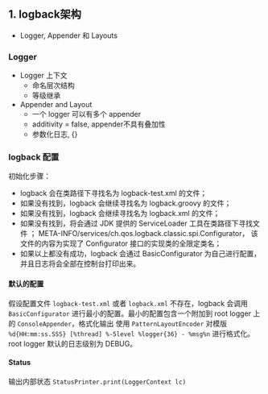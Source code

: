 ## 1. logback架构

-   Logger, Appender 和 Layouts

### Logger

-   Logger 上下文
    -   命名层次结构
    -   等级继承
-   Appender and Layout
    -   一个 logger 可以有多个 appender
    -   additivity = false, appender不具有叠加性
    -   参数化日志, {}
### logback 配置

初始化步骤：
-   logback 会在类路径下寻找名为 logback-test.xml 的文件；
-   如果没有找到，logback 会继续寻找名为 logback.groovy 的文件；
-   如果没有找到，logback 会继续寻找名为 logback.xml 的文件；
-   如果没有找到，将会通过 JDK 提供的 ServiceLoader 工具在类路径下寻找文件 ；
META-INFO/services/ch.qos.logback.classic.spi.Configurator，
该文件的内容为实现了 Configurator 接口的实现类的全限定类名；
-   如果以上都没有成功，logback 会通过 BasicConfigurator 为自己进行配置，并且日志将会全部在控制台打印出来。

#### 默认的配置

假设配置文件 `logback-test.xml` 或者 `logback.xml` 不存在，logback 会调用 `BasicConfigurator` 
进行最小的配置。最小的配置包含一个附加到 root logger 上的 `ConsoleAppender`，格式化输出
使用 `PatternLayoutEncoder` 对模版 `%d{HH:mm:ss.SSS} [%thread] %-5level %logger{36} - %msg%n` 
进行格式化。root logger 默认的日志级别为 DEBUG。

#### Status 

输出内部状态
`StatusPrinter.print(LoggerContext lc)`







